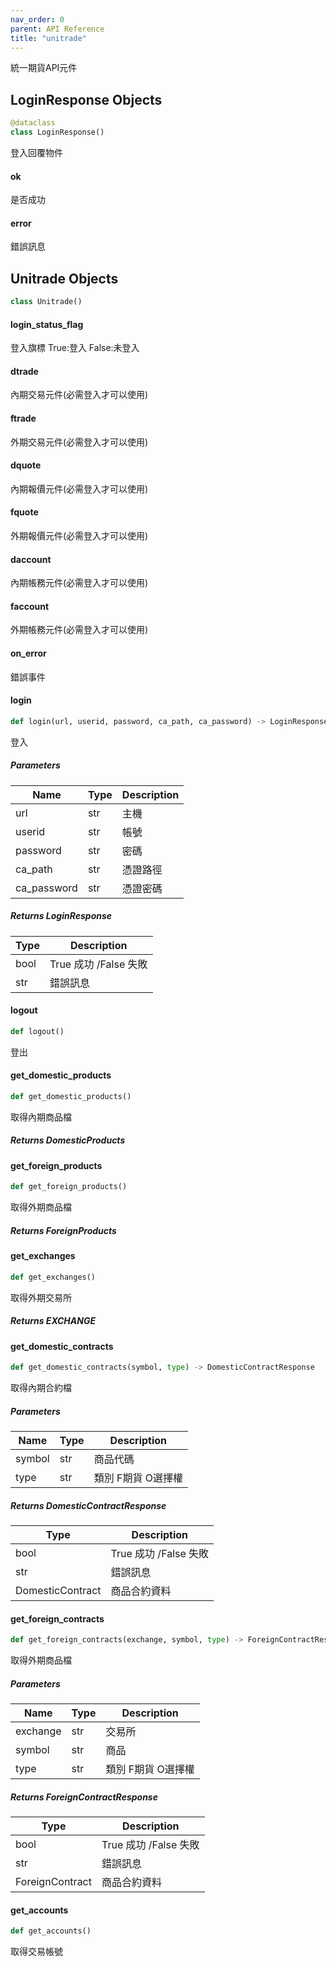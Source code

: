```yaml
---  
nav_order: 0
parent: API Reference  
title: "unitrade"
--- 
```

<link rel="stylesheet" href="{{ site.baseurl }}/assets/css/just-the-docs-custom.css">
統一期貨API元件

<a id="unitrade.LoginResponse"></a>

## LoginResponse Objects

```python
@dataclass
class LoginResponse()
```

登入回覆物件

<a id="unitrade.LoginResponse.ok"></a>

#### ok

是否成功

<a id="unitrade.LoginResponse.error"></a>

#### error

錯誤訊息

<a id="unitrade.Unitrade"></a>

## Unitrade Objects

```python
class Unitrade()
```

<a id="unitrade.Unitrade.login_status_flag"></a>

#### login\_status\_flag

登入旗標 True:登入 False:未登入

<a id="unitrade.Unitrade.dtrade"></a>

#### dtrade

內期交易元件(必需登入才可以使用)

<a id="unitrade.Unitrade.ftrade"></a>

#### ftrade

外期交易元件(必需登入才可以使用)

<a id="unitrade.Unitrade.dquote"></a>

#### dquote

內期報價元件(必需登入才可以使用)

<a id="unitrade.Unitrade.fquote"></a>

#### fquote

外期報價元件(必需登入才可以使用)

<a id="unitrade.Unitrade.daccount"></a>

#### daccount

內期帳務元件(必需登入才可以使用)

<a id="unitrade.Unitrade.faccount"></a>

#### faccount

外期帳務元件(必需登入才可以使用)

<a id="unitrade.Unitrade.on_error"></a>

#### on\_error

錯誤事件

<a id="unitrade.Unitrade.login"></a>

#### login

```python
def login(url, userid, password, ca_path, ca_password) -> LoginResponse
```

登入
##### Parameters 

| Name | Type | Description |
| ------ | ------ | ------------- |
| url|str | 主機 |     
| userid | str | 帳號 |  
| password | str | 密碼 |  
| ca_path | str | 憑證路徑 |   
| ca_password | str | 憑證密碼 |  

##### Returns LoginResponse

| Type | Description |
| ------ | ------------- |
| bool | True 成功 /False 失敗 |    
| str | 錯誤訊息 |

<a id="unitrade.Unitrade.logout"></a>

#### logout

```python
def logout()
```

登出

<a id="unitrade.Unitrade.get_domestic_products"></a>

#### get\_domestic\_products

```python
def get_domestic_products()
```

取得內期商品檔
##### Returns DomesticProducts

<a id="unitrade.Unitrade.get_foreign_products"></a>

#### get\_foreign\_products

```python
def get_foreign_products()
```

取得外期商品檔
##### Returns ForeignProducts

<a id="unitrade.Unitrade.get_exchanges"></a>

#### get\_exchanges

```python
def get_exchanges()
```

取得外期交易所
##### Returns EXCHANGE

<a id="unitrade.Unitrade.get_domestic_contracts"></a>

#### get\_domestic\_contracts

```python
def get_domestic_contracts(symbol, type) -> DomesticContractResponse
```

取得內期合約檔
##### Parameters 

| Name | Type | Description |
| ------ | ------ | ------------- |
| symbol | str | 商品代碼 |         
| type | str | 類別 F期貨 O選擇權 |  

##### Returns DomesticContractResponse

| Type | Description |
| ------ | ------------- |
| bool | True 成功 /False 失敗 |    
| str | 錯誤訊息 |    
| DomesticContract | 商品合約資料 |

<a id="unitrade.Unitrade.get_foreign_contracts"></a>

#### get\_foreign\_contracts

```python
def get_foreign_contracts(exchange, symbol, type) -> ForeignContractResponse
```

取得外期商品檔
##### Parameters 

| Name | Type | Description |
| ------ | ------ | ------------- |
| exchange | str | 交易所 |         
| symbol |str | 商品 |         
| type | str | 類別 F期貨 O選擇權 |         

##### Returns ForeignContractResponse

| Type | Description |
| ------ | ------------- |
| bool | True 成功 /False 失敗 |    
| str | 錯誤訊息 |    
| ForeignContract | 商品合約資料 |

<a id="unitrade.Unitrade.get_accounts"></a>

#### get\_accounts

```python
def get_accounts()
```

取得交易帳號


